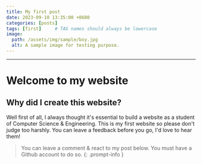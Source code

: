 ```yaml
---
title: My first post
date: 2023-09-10 13:35:00 +0600
categories: [posts]
tags: [first]     # TAG names should always be lowercase
image:
  path: /assets/img/sample/boy.jpg
  alt: A sample image for testing purpose.
---
```


---

# Welcome to my website

## Why did I create this website?
Well first of all, I always thought it's essential to build a website as a student of Computer Science & Engineering. This is my first website so please don't judge too harshly. You can leave a feedback before you go, I'd love to hear them!

> You can leave a comment & react to my post below. You must have a Github account to do so.
{: .prompt-info }